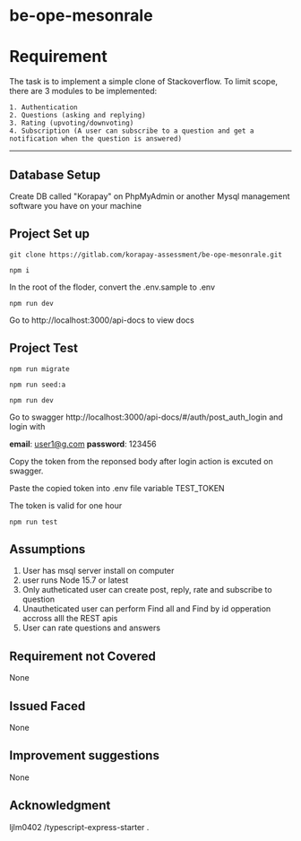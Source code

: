 # be-ope-mesonrale

# Requirement

The task is to implement a simple clone of Stackoverflow. To limit
scope, there are 3 modules to be implemented:
```
1. Authentication
2. Questions (asking and replying)
3. Rating (upvoting/downvoting)
4. Subscription (A user can subscribe to a question and get a
notification when the question is answered)
```
***

## Database Setup
Create DB called "Korapay" on PhpMyAdmin or another Mysql management software you have on your machine

## Project Set up
`git clone https://gitlab.com/korapay-assessment/be-ope-mesonrale.git`

`npm i`

 In the root of the floder, convert the .env.sample to .env 

`npm run dev`

Go to http://localhost:3000/api-docs to view docs

## Project Test
`npm run migrate`

`npm run seed:a`

`npm run dev`

 
 Go to swagger http://localhost:3000/api-docs/#/auth/post_auth_login    and login with

  **email**: user1@g.com 
  **password**: 123456

  Copy the token from the reponsed body after login action is excuted on swagger.
  
  Paste the copied token  into .env file variable TEST_TOKEN

  The token is valid for one hour

 `npm run test`

## Assumptions
1. User has msql server install on computer
2. user runs Node 15.7 or latest 
3. Only autheticated user can create post, reply, rate and subscribe to question
4. Unautheticated user can perform Find all and Find by id opperation accross alll the REST apis
5. User can rate questions and answers 

## Requirement not Covered
None

## Issued Faced
None

## Improvement suggestions
None


## Acknowledgment
 ljlm0402 /typescript-express-starter .



